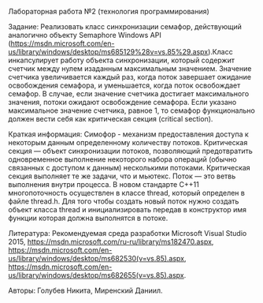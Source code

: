 Лабораторная работа №2 (технология программирования)

Задание:
Реализовать класс синхронизации семафор, действующий аналогично объекту Semaphore Windows API (https://msdn.microsoft.com/en-us/library/windows/desktop/ms685129%28v=vs.85%29.aspx).Класс инкапсулирует работу объекта синхронизации, который содержит счетчик между нулем изаданным максимальным значением. Значение счетчика увеличивается каждый раз, когда поток завершает ожидание освобождения семафора, и уменьшается, когда поток освобождает семафор. В случае, если значение счетчика достигает максимального значения, потоки ожидают освобождение семафора. Если указано максимальное значение счетчика, равное 1, то семафор функционально должен вести себя как критическая секция (critical section).

Краткая информация:
Симофор - механизм предоставления доступа к некоторым данным определенному количеству потоков.
Критическая секция — объект синхронизации потоков, позволяющий предотвратить одновременное выполнение некоторого набора операций (обычно связанных с доступом к данным) несколькими потоками. Критическая секция выполняет те же задачи, что и мьютекс.
Поток — это ветвь выполнения внутри процесса.
В новом стандарте C++11 многопоточность осуществлен в классе thread, который определен в файле thread.h. Для того чтобы создать новый поток нужно создать объект класса thread и инициализировать передав в конструктор имя функции которая должна выполнятся в потоке. 



Литература:
Рекомендуемая среда разработки Microsoft Visual Studio 2015, 
https://msdn.microsoft.com/ru-ru/library/ms182470.aspx, 
https://msdn.microsoft.com/en-us/library/windows/desktop/ms682530(v=vs.85).aspx, 
https://msdn.microsoft.com/en-us/library/windows/desktop/ms682655(v=vs.85).aspx.

 Авторы: Голубев Никита, Миренский Даниил.
